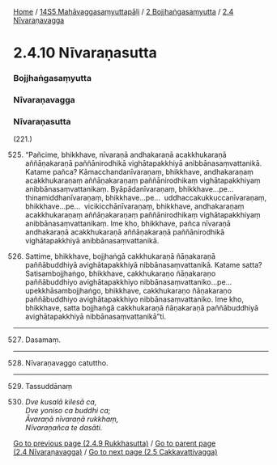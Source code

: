 
[Home](/) / [14S5 Mahāvaggasaṃyuttapāḷi](/tipitaka/14S5.md) / [2 Bojjhaṅgasaṃyutta](/tipitaka/14S5/2.md) / [2.4 Nīvaraṇavagga](/tipitaka/14S5/2/2.4.md)

# 2.4.10 Nīvaraṇasutta

### Bojjhaṅgasaṃyutta

### Nīvaraṇavagga

### Nīvaraṇasutta

(221.)

525. “Pañcime, bhikkhave, nīvaraṇā andhakaraṇā acakkhukaraṇā aññāṇakaraṇā paññānirodhikā vighātapakkhiyā anibbānasaṃvattanikā. Katame pañca? Kāmacchandanīvaraṇaṃ, bhikkhave, andhakaraṇaṃ acakkhukaraṇaṃ aññāṇakaraṇaṃ paññānirodhikaṃ vighātapakkhiyaṃ anibbānasaṃvattanikaṃ. Byāpādanīvaraṇaṃ, bhikkhave…pe…  thinamiddhanīvaraṇaṃ, bhikkhave…pe…  uddhaccakukkuccanīvaraṇaṃ, bhikkhave…pe…  vicikicchānīvaraṇaṃ, bhikkhave, andhakaraṇaṃ acakkhukaraṇaṃ aññāṇakaraṇaṃ paññānirodhikaṃ vighātapakkhiyaṃ anibbānasaṃvattanikaṃ. Ime kho, bhikkhave, pañca nīvaraṇā andhakaraṇā acakkhukaraṇā aññāṇakaraṇā paññānirodhikā vighātapakkhiyā anibbānasaṃvattanikā.

526. Sattime, bhikkhave, bojjhaṅgā cakkhukaraṇā ñāṇakaraṇā paññābuddhiyā avighātapakkhiyā nibbānasaṃvattanikā. Katame satta? Satisambojjhaṅgo, bhikkhave, cakkhukaraṇo ñāṇakaraṇo paññābuddhiyo avighātapakkhiyo nibbānasaṃvattaniko…pe…  upekkhāsambojjhaṅgo, bhikkhave, cakkhukaraṇo ñāṇakaraṇo paññābuddhiyo avighātapakkhiyo nibbānasaṃvattaniko. Ime kho, bhikkhave, satta bojjhaṅgā cakkhukaraṇā ñāṇakaraṇā paññābuddhiyā avighātapakkhiyā nibbānasaṃvattanikā”ti.

---

527. Dasamaṃ.



---

528. Nīvaraṇavaggo catuttho.



---

529. Tassuddānaṃ



530. _Dve kusalā kilesā ca,_  
_Dve yoniso ca buddhi ca;_  
_Āvaraṇā nīvaraṇā rukkhaṃ,_  
_Nīvaraṇañca te dasāti._  


[Go to previous page (2.4.9 Rukkhasutta)](/tipitaka/14S5/2/2.4/2.4.9.md) / [Go to parent page (2.4 Nīvaraṇavagga)](/tipitaka/14S5/2/2.4.md) / [Go to next page (2.5 Cakkavattivagga)](/tipitaka/14S5/2/2.5.md)


